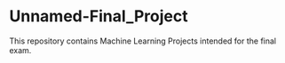 # Unnamed-Final_Project
This repository contains Machine Learning Projects intended for the final exam.

